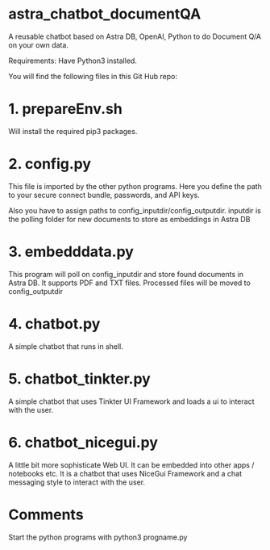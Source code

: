 # astra_chatbot_documentQA
A reusable chatbot based on Astra DB, OpenAI, Python to do Document Q/A on your own data.

Requirements: Have Python3 installed.

You will find the following files in this Git Hub repo:


# 1. prepareEnv.sh
Will install the required pip3 packages.

# 2. config.py
This file is imported by the other python programs.
Here you define the path to your secure connect bundle, passwords, and API keys.

Also you have to assign paths to config_inputdir/config_outputdir.
inputdir is the polling folder for new documents to store as embeddings in Astra DB

# 3. embedddata.py
This program will poll on config_inputdir and store found documents in Astra DB.
It supports PDF and TXT files.
Processed files will be moved to config_outputdir

# 4. chatbot.py
A simple chatbot that runs in shell.

# 5. chatbot_tinkter.py
A simple chatbot that uses Tinkter UI Framework and loads a ui to interact with the user.

# 6. chatbot_nicegui.py
A little bit more sophisticate Web UI. It can be embedded into other apps / notebooks etc.
It is a chatbot that uses NiceGui Framework and a chat messaging style to interact with the user.

# Comments
Start the python programs with 
python3 progname.py


